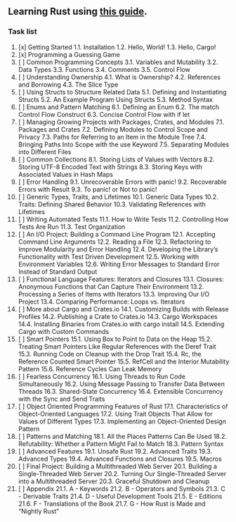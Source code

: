 ## Learning Rust using [this guide](https://doc.rust-lang.ru/book/).

### Task list

1. [x] Getting Started
  1.1. Installation
  1.2. Hello, World!
  1.3. Hello, Cargo!
2.  [x] Programming a Guessing Game
3. [ ] Common Programming Concepts
3.1. Variables and Mutability
3.2. Data Types
3.3. Functions
3.4. Comments
3.5. Control Flow
4. [ ] Understanding Ownership
4.1. What is Ownership?
4.2. References and Borrowing
4.3. The Slice Type
5. [ ] Using Structs to Structure Related Data
5.1. Defining and Instantiating Structs
5.2. An Example Program Using Structs
5.3. Method Syntax
6. [ ] Enums and Pattern Matching
6.1. Defining an Enum
6.2. The match Control Flow Construct
6.3. Concise Control Flow with if let
7. [ ] Managing Growing Projects with Packages, Crates, and Modules
7.1. Packages and Crates
7.2. Defining Modules to Control Scope and Privacy
7.3. Paths for Referring to an Item in the Module Tree
7.4. Bringing Paths Into Scope with the use Keyword
7.5. Separating Modules into Different Files
8. [ ] Common Collections
8.1. Storing Lists of Values with Vectors
8.2. Storing UTF-8 Encoded Text with Strings
8.3. Storing Keys with Associated Values in Hash Maps
9. [ ] Error Handling
9.1. Unrecoverable Errors with panic!
9.2. Recoverable Errors with Result
9.3. To panic! or Not to panic!
10. [ ] Generic Types, Traits, and Lifetimes
10.1. Generic Data Types
10.2. Traits: Defining Shared Behavior
10.3. Validating References with Lifetimes
11. [ ] Writing Automated Tests
11.1. How to Write Tests
11.2. Controlling How Tests Are Run
11.3. Test Organization
12. [ ] An I/O Project: Building a Command Line Program
12.1. Accepting Command Line Arguments
12.2. Reading a File
12.3. Refactoring to Improve Modularity and Error Handling
12.4. Developing the Library’s Functionality with Test Driven Development
12.5. Working with Environment Variables
12.6. Writing Error Messages to Standard Error Instead of Standard Output
13. [ ] Functional Language Features: Iterators and Closures
13.1. Closures: Anonymous Functions that Can Capture Their Environment
13.2. Processing a Series of Items with Iterators
13.3. Improving Our I/O Project
13.4. Comparing Performance: Loops vs. Iterators
14. [ ] More about Cargo and Crates.io
14.1. Customizing Builds with Release Profiles
14.2. Publishing a Crate to Crates.io
14.3. Cargo Workspaces
14.4. Installing Binaries from Crates.io with cargo install
14.5. Extending Cargo with Custom Commands
15. [ ] Smart Pointers
15.1. Using Box<T> to Point to Data on the Heap
15.2. Treating Smart Pointers Like Regular References with the Deref Trait
15.3. Running Code on Cleanup with the Drop Trait
15.4. Rc<T>, the Reference Counted Smart Pointer
15.5. RefCell<T> and the Interior Mutability Pattern
15.6. Reference Cycles Can Leak Memory
16. [ ] Fearless Concurrency
16.1. Using Threads to Run Code Simultaneously
16.2. Using Message Passing to Transfer Data Between Threads
16.3. Shared-State Concurrency
16.4. Extensible Concurrency with the Sync and Send Traits
17. [ ] Object Oriented Programming Features of Rust
17.1. Characteristics of Object-Oriented Languages
17.2. Using Trait Objects That Allow for Values of Different Types
17.3. Implementing an Object-Oriented Design Pattern
18. [ ] Patterns and Matching
18.1. All the Places Patterns Can Be Used
18.2. Refutability: Whether a Pattern Might Fail to Match
18.3. Pattern Syntax
19. [ ] Advanced Features
19.1. Unsafe Rust
19.2. Advanced Traits
19.3. Advanced Types
19.4. Advanced Functions and Closures
19.5. Macros
20. [ ] Final Project: Building a Multithreaded Web Server
20.1. Building a Single-Threaded Web Server
20.2. Turning Our Single-Threaded Server into a Multithreaded Server
20.3. Graceful Shutdown and Cleanup
21. [ ] Appendix
21.1. A - Keywords
21.2. B - Operators and Symbols
21.3. C - Derivable Traits
21.4. D - Useful Development Tools
21.5. E - Editions
21.6. F - Translations of the Book
21.7. G - How Rust is Made and “Nightly Rust”
